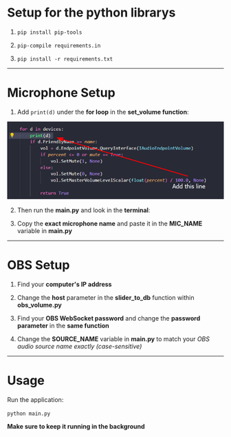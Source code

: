 # Setup for the python librarys

1. `pip install pip-tools`

2. `pip-compile requirements.in`

3. `pip install -r requirements.txt`

---

# Microphone Setup
1. Add `print(d)` under the **for loop** in the **set_volume function**:

![alt text](readme_images/prints_audio_info.png)

2. Then run the **main.py** and look in the **terminal**:

3. Copy the **exact microphone name** and paste it in the **MIC_NAME** variable in **main.py**

---

# OBS Setup
1. Find your **computer's IP address**

2. Change the **host** parameter in the **slider_to_db** function within **obs_volume.py**

3. Find your **OBS WebSocket password** and change the **password parameter** in the **same function**

4. Change the **SOURCE_NAME** variable in **main.py** to match your *OBS audio source name exactly (case-sensitive)*

---

# Usage
Run the application:

`python main.py`

**Make sure to keep it running in the background**